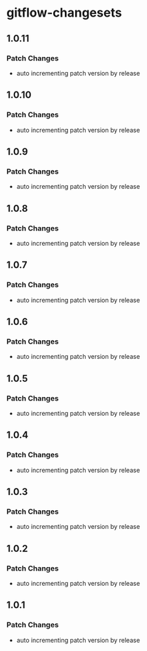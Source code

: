 # gitflow-changesets

## 1.0.11

### Patch Changes

- auto incrementing patch version by release

## 1.0.10

### Patch Changes

- auto incrementing patch version by release

## 1.0.9

### Patch Changes

- auto incrementing patch version by release

## 1.0.8

### Patch Changes

- auto incrementing patch version by release

## 1.0.7

### Patch Changes

- auto incrementing patch version by release

## 1.0.6

### Patch Changes

- auto incrementing patch version by release

## 1.0.5

### Patch Changes

- auto incrementing patch version by release

## 1.0.4

### Patch Changes

- auto incrementing patch version by release

## 1.0.3

### Patch Changes

- auto incrementing patch version by release

## 1.0.2

### Patch Changes

- auto incrementing patch version by release

## 1.0.1

### Patch Changes

- auto incrementing patch version by release

